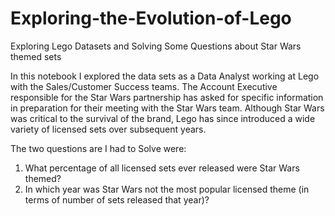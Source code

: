# Exploring-the-Evolution-of-Lego
Exploring Lego Datasets and Solving Some Questions about Star Wars themed sets

In this notebook I explored the data sets as a Data Analyst working at Lego with the Sales/Customer Success teams. 
The Account Executive responsible for the Star Wars partnership has asked for specific information in preparation for their meeting with the Star Wars team. Although Star Wars was critical to the survival of the brand, Lego has since introduced a wide variety of licensed sets over subsequent years.

The two questions are I had to Solve were: 
1. What percentage of all licensed sets ever released were Star Wars themed? 
2. In which year was Star Wars not the most popular licensed theme (in terms of number of sets released that year)? 
